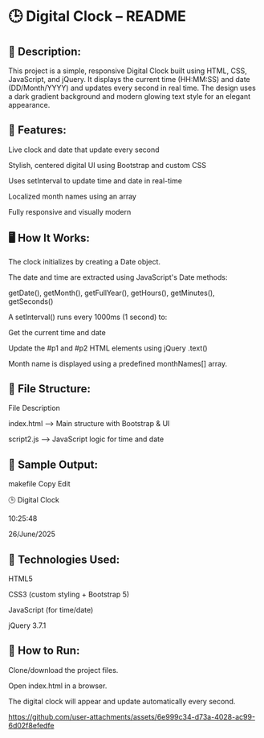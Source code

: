 # 🕒 Digital Clock – README

## 📄 Description:
This project is a simple, responsive Digital Clock built using HTML, CSS, JavaScript, and jQuery.
It displays the current time (HH:MM:SS) and date (DD/Month/YYYY) and updates every second in real time.
The design uses a dark gradient background and modern glowing text style for an elegant appearance.

## 🎯 Features:
Live clock and date that update every second

Stylish, centered digital UI using Bootstrap and custom CSS

Uses setInterval to update time and date in real-time

Localized month names using an array

Fully responsive and visually modern

## 🖥️ How It Works:
The clock initializes by creating a Date object.

The date and time are extracted using JavaScript's Date methods:

getDate(), getMonth(), getFullYear(), getHours(), getMinutes(), getSeconds()

A setInterval() runs every 1000ms (1 second) to:

Get the current time and date

Update the #p1 and #p2 HTML elements using jQuery .text()

Month name is displayed using a predefined monthNames[] array.

## 📁 File Structure:
File	Description

index.html -->	Main structure with Bootstrap & UI

script2.js -->	JavaScript logic for time and date

## 🧪 Sample Output:
makefile
Copy
Edit

🕒 Digital Clock

10:25:48

26/June/2025

## 🧰 Technologies Used:
HTML5

CSS3 (custom styling + Bootstrap 5)

JavaScript (for time/date)

jQuery 3.7.1

## 🚀 How to Run:
Clone/download the project files.

Open index.html in a browser.

The digital clock will appear and update automatically every second.




https://github.com/user-attachments/assets/6e999c34-d73a-4028-ac99-6d02f8efedfe



